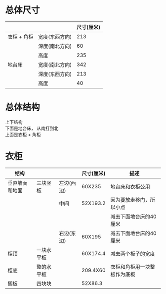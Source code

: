 # 总体尺寸
| | | 尺寸(厘米)|
|---|---|---|
|衣柜 + 角柜|宽度(东西方向) | 213 |
| | 深度(南北方向)| 60 |
|| 高度| 235|
|地台床|宽度(南北方向)| 342 |
| | 深度(东西方向)|213 |
| | 高度|40 |
# 总体结构
上下结构  
下面是地台床， 从南打到北  
上面是衣柜 + 角柜  

# 衣柜 
|结构|||尺寸(厘米)|描述|
|---|---|---|---|---|
|垂直墙面和地面|三块竖板|左边(西边)|60X235|地台床和衣柜公用|
|||中间|52X193.2|因为要放走移门，所以小点|
|||||减去下面地台床的40厘米|
|||右边(东边)|60X195|减去下面地台床的40厘米|
|柜顶|一块水平板||60X174.4|减去两个板子的宽度|
|柜底|整的水平板||209.4X60|衣柜和角柜用一块整板作为底板|
|搁板|四块块||52X86.3||



